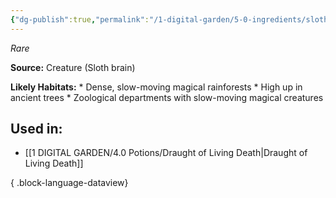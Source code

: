 ```yaml
---
{"dg-publish":true,"permalink":"/1-digital-garden/5-0-ingredients/sloth-brain/","tags":["ingredient","rare"]}
---
```


*Rare*

**Source:** Creature (Sloth brain)

**Likely Habitats:** * Dense, slow-moving magical rainforests * High up in ancient trees * Zoological departments with slow-moving magical creatures

## Used in:

- [[1 DIGITAL GARDEN/4.0 Potions/Draught of Living Death\|Draught of Living Death]]

{ .block-language-dataview}

